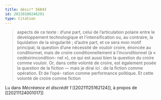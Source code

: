 ```yaml
---
title: désir* 56843
id: 20220108246291
type: Citation
---
```


> aspects de ce texte : d’une part, celui de l’articulation polaire entre le développement technologique et l'intensification ou, au contraire, la liquidation de la singularité ; d’autre part, et ce sera mon motif principal, la question d’une nécessité de vouloir croire, énoncée au conditionnel, mais de croire conditionnellement à l’inconditionnel (à « cedésirincondition- nel »), ce qui est aussi bien la question du croire comme vouloir. Or, dans cette volonté de croire, est également posée la question de la fiction — mais je dirai ici : de la fiction comme opération. Et de l’opé- ration comme performance politique. Et cette volonté de croire comme fiction

Lu dans *Mécréance et discrédit 1* [[20211125162124]], à propos de [[20211124001017]]